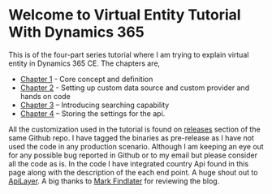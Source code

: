 # Welcome to Virtual Entity Tutorial With Dynamics 365

This is of the four-part series tutorial where I am trying to explain virtual entity in Dynamics 365 CE. The chapters are,

 - [Chapter 1](https://imran-chowdhury.blogspot.com/2019/09/virtual-entity-chapter-1-definition-and.html) - Core concept and definition
 - [Chapter 2](https://imran-chowdhury.blogspot.com/2019/09/virtual-entity-chapter-2-create-custom.html) - Setting up custom data source and custom provider and hands on code
 - [Chapter 3](https://imran-chowdhury.blogspot.com/2019/09/virtual-entity-chapter-3-translating.html) – Introducing searching capability
 - [Chapter 4](https://imran-chowdhury.blogspot.com/2019/09/virtual-entity-chapter-4-pulling-api.html) – Storing the settings for the api.

All the customization used in the tutorial is found on [releases](https://github.com/ImranCodeBug/codebug.countryprovider/releases/tag/1.0.0.0) section of the same Github repo. I have tagged the binaries as pre-release as I have not used the code in any production scenario. Although I am keeping an eye out for any possible bug reported in Github or to my email but please consider all the code as is. In the code I have integrated country Api found in this page along with the description of the each end point. A huge shout out to [ApiLayer](https://rapidapi.com/apilayernet/api/rest-countries-v1/endpoints). A big thanks to [Mark Findlater](https://www.linkedin.com/in/mark-findlater-1428a01/) for reviewing the blog.
